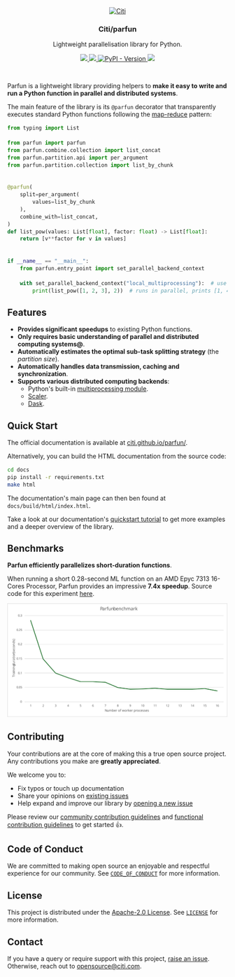 <div align="center">
  <a href="https://github.com/citi">
    <img src="https://github.com/citi.png" alt="Citi" width="80" height="80">
  </a>

  <h3 align="center">Citi/parfun</h3>

  <p align="center">
    Lightweight parallelisation library for Python.
  </p>

  <p align="center">
    <a href="https://citi.github.io/parfun/">
      <img src="https://img.shields.io/badge/read%20our%20documentation-0f1632">
    </a>
    <a href="./LICENSE">
      <img src="https://img.shields.io/github/license/citi/parfun?label=license&colorA=0f1632&colorB=255be3">
    </a>
    <a href="https://pypi.org/project/parfun/">
      <img alt="PyPI - Version" src="https://img.shields.io/pypi/v/parfun?colorA=0f1632&colorB=255be3">
    </a>
    <img src="https://api.securityscorecards.dev/projects/github.com/Citi/parfun/badge">
  </p>
</div>

<br />

Parfun is a lightweight library providing helpers to **make it easy to write and run a Python function in parallel
and distributed systems**.

The main feature of the library is its `@parfun` decorator that transparently executes standard Python functions
following the [map-reduce](https://en.wikipedia.org/wiki/MapReduce) pattern:


```Python
from typing import List

from parfun import parfun
from parfun.combine.collection import list_concat
from parfun.partition.api import per_argument
from parfun.partition.collection import list_by_chunk


@parfun(
    split=per_argument(
        values=list_by_chunk
    ),
    combine_with=list_concat,
)
def list_pow(values: List[float], factor: float) -> List[float]:
    return [v**factor for v in values]


if __name__ == "__main__":
    from parfun.entry_point import set_parallel_backend_context

    with set_parallel_backend_context("local_multiprocessing"):  # use a local pool of processes
        print(list_pow([1, 2, 3], 2))  # runs in parallel, prints [1, 4, 9]
```


## Features

* **Provides significant speedups** to existing Python functions.
* **Only requires basic understanding of parallel and distributed computing systems@**.
* **Automatically estimates the optimal sub-task splitting strategy** (the *partition size*).
* **Automatically handles data transmission, caching and synchronization**.
* **Supports various distributed computing backends**:
    - Python's built-in [multiprocessing module](https://docs.python.org/3/library/multiprocessing.html).
    - [Scaler](https://github.com/citi/scaler).
    - [Dask](https://www.dask.org/).


## Quick Start

The official documentation is available at [citi.github.io/parfun/](https://citi.github.io/parfun/).

Alternatively, you can build the HTML documentation from the source code:

```bash
cd docs
pip install -r requirements.txt
make html
```

The documentation's main page can then ben found at `docs/build/html/index.html`.

Take a look at our documentation's [quickstart tutorial](https://citi.github.io/parfun/tutorials/quickstart.html) to get
more examples and a deeper overview of the library.


## Benchmarks

**Parfun efficiently parallelizes short-duration functions**.

When running a short 0.28-second ML function on an AMD Epyc 7313 16-Cores Processor, Parfun provides an impressive
**7.4x speedup**. Source code for this experiment [here](examples/california_housing/main.py).

![Benchmark Results](images/benchmark_results.svg)


## Contributing

Your contributions are at the core of making this a true open source project. Any contributions you make are
**greatly appreciated**.

We welcome you to:

- Fix typos or touch up documentation
- Share your opinions on [existing issues](https://github.com/citi/parfun/issues)
- Help expand and improve our library by [opening a new issue](https://github.com/citi/parfun/issues/new)

Please review our [community contribution guidelines](https://github.com/Citi/.github/blob/main/CONTRIBUTING.md) and
[functional contribution guidelines](./CONTRIBUTING.md) to get started 👍.


## Code of Conduct

We are committed to making open source an enjoyable and respectful experience for our community. See
[`CODE_OF_CONDUCT`](https://github.com/Citi/.github/blob/main/CODE_OF_CONDUCT.md) for more information.


## License

This project is distributed under the [Apache-2.0 License](https://www.apache.org/licenses/LICENSE-2.0). See
[`LICENSE`](./LICENSE) for more information.


## Contact

If you have a query or require support with this project, [raise an issue](https://github.com/Citi/parfun/issues).
Otherwise, reach out to [opensource@citi.com](mailto:opensource@citi.com).